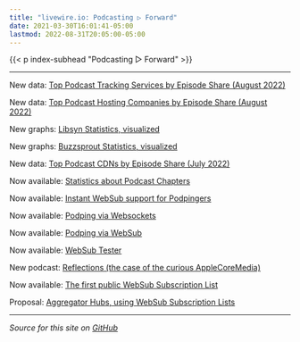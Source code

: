 ```yaml
---
title: "livewire.io: Podcasting ▷ Forward"
date: 2021-03-30T16:01:41-05:00
lastmod: 2022-08-31T20:05:00-05:00
---
```


{{< p index-subhead "Podcasting ▷ Forward" >}}

---

New data: [Top Podcast Tracking Services by Episode Share (August 2022)](/podcast-trackers-by-episode-share)

New data: [Top Podcast Hosting Companies by Episode Share (August 2022)](/podcast-hosts-by-episode-share)

New graphs: [Libsyn Statistics, visualized](/libsyn-stats-visualized)

New graphs: [Buzzsprout Statistics, visualized](/buzzsprout-stats-visualized)

New data: [Top Podcast CDNs by Episode Share (July 2022)](/podcast-cdns-by-episode-share)

Now available: [Statistics about Podcast Chapters](/podcast-chapters-stats)

Now available: [Instant WebSub support for Podpingers](/instant-websub-for-podpingers)

Now available: [Podping via Websockets](/podping-via-websockets)

Now available: [Podping via WebSub](/podping-via-websub)

Now available: [WebSub Tester](/websub-tester)

New podcast: [Reflections (the case of the curious AppleCoreMedia)](/new-podcast-reflections)

Now available: [The first public WebSub Subscription List](/first-public-subscription-list)

Proposal: [Aggregator Hubs, using WebSub Subscription Lists](/aggregator-hubs)

---

*Source for this site on [GitHub](https://github.com/skymethod/livewire-web)*
